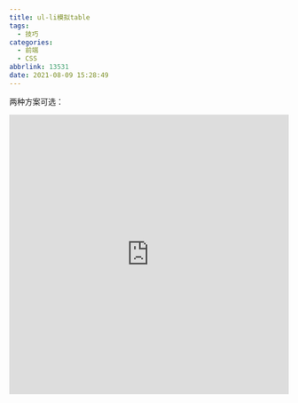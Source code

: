```yaml
---
title: ul-li模拟table
tags:
  - 技巧
categories:
  - 前端
  - CSS
abbrlink: 13531
date: 2021-08-09 15:28:49
---
```


两种方案可选：

<!-- more -->

<iframe height="504" style="width: 100%;" scrolling="no" title="ul-li模拟table" src="https://codepen.io/JingW/embed/mdqOgBw?default-tab=css%2Cresult" frameborder="no" loading="lazy" allowtransparency="true" allowfullscreen="true">
  See the Pen <a href="https://codepen.io/JingW/pen/mdqOgBw">
  ul-li模拟table</a> by JingW (<a href="https://codepen.io/JingW">@JingW</a>)
  on <a href="https://codepen.io">CodePen</a>.
</iframe>
